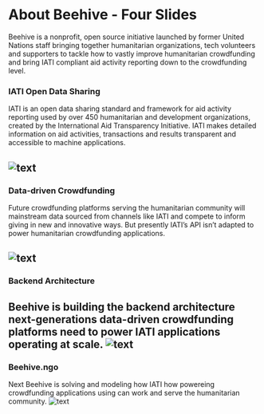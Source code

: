 # About Beehive - Four Slides
Beehive is a nonprofit, open source initiative launched by former United Nations staff bringing together humanitarian organizations, tech volunteers and supporters to tackle how to vastly improve humanitarian crowdfunding and bring IATI compliant aid activity reporting down to the crowdfunding level.
### IATI Open Data Sharing
IATI is an open data sharing standard and framework for aid activity reporting used by over 450 humanitarian and development organizations, created by the International Aid Transparency Initiative. IATI makes detailed information on aid activities, transactions and results transparent and accessible to machine applications.

![text](https://github.com/BeehiveNGO/Auxiliary/blob/master/slide1c.png)
---
### Data-driven Crowdfunding
Future crowdfunding platforms serving the humanitarian community will mainstream data sourced from channels like IATI and compete to inform giving in new and innovative ways. But presently IATI’s API isn’t adapted to power humanitarian crowdfunding applications.

![text](https://github.com/BeehiveNGO/Auxiliary/blob/master/slide2c.png)
---
### Backend Architecture
Beehive is building the backend architecture next-generations data-driven crowdfunding platforms need to power IATI applications operating at scale.
![text](https://github.com/BeehiveNGO/Auxiliary/blob/master/slide3c.png)
---
### Beehive.ngo
Next Beehive is solving and modeling how IATI how powereing crowdfunding applications using can work and serve the humanitarian community.
![text](https://github.com/BeehiveNGO/Auxiliary/blob/master/slide6c.png)

